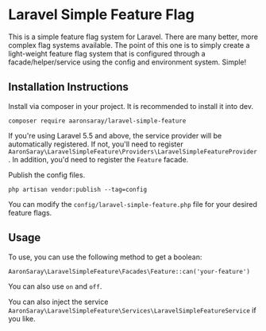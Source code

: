 # Laravel Simple Feature Flag

This is a simple feature flag system for Laravel.  There are many better, more complex flag systems available.
The point of this one is to simply create a light-weight feature flag system that is configured through
a facade/helper/service using the config and environment system.  Simple!

## Installation Instructions

Install via composer in your project. It is recommended to install it into dev.

`composer require aaronsaray/laravel-simple-feature`

If you're using Laravel 5.5 and above, the service provider will be automatically registered.
If not, you'll need to register `AaronSaray\LaravelSimpleFeature\Providers\LaravelSimpleFeatureProvider`.
In addition, you'd need to register the `Feature` facade. 

Publish the config files.

`php artisan vendor:publish --tag=config`

You can modify the `config/laravel-simple-feature.php` file for your desired feature flags.

## Usage

To use, you can use the following method to get a boolean:

`AaronSaray\LaravelSimpleFeature\Facades\Feature::can('your-feature')`

You can also use `on` and `off`.

You can also inject the service `AaronSaray\LaravelSimpleFeature\Services\LaravelSimpleFeatureService` if you like.
